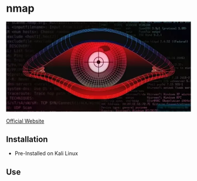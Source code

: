# nmap

![](assets/16523510240258.png)

[Official Website](https://nmap.org)

## Installation
* Pre-Installed on Kali Linux


## Use




